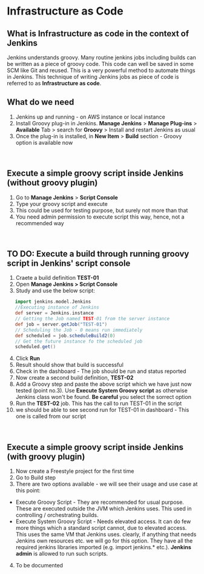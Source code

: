 # Infrastructure as Code

## What is Infrastructure as code in the context of Jenkins

Jenkins understands groovy. Many routine jenkins jobs including builds can be written as a piece of groovy code. This code can well be saved in some SCM like Git and reused. This is a very powerful method to automate things in Jenkins. This technique of writing Jenkins jobs as piece of code is referred to as **Infrastructure as code**.
<br>

## What do we need
1. Jenkins up and running - on AWS instance or local instance
2. Install Groovy plug-in in Jenkins. **Manage Jenkins** > **Manage Plug-ins** > **Available** Tab > search for **Groovy** > Install and restart Jenkins as usual
3. Once the plug-in is installed, in **New Item** > **Build** section - Groovy option is available now
<br>

## Execute a simple groovy script inside Jenkins (without groovy plugin)
1. Go to **Manage Jenkins** > **Script Console**
2. Type your groovy script and execute
3. This could be used for testing purpose, but surely not more than that
4. You need admin permission to execute script this way, hence, not a recommended way
<br>

## TO DO: Execute a build through running groovy script in Jenkins' script console
1. Craete a build definition **TEST-01**
2. Open **Manage Jenkins > Script Console**
3. Study and use the below script:

```groovy
   import jenkins.model.Jenkins
   //Executing instance of Jenkins
   def server = Jenkins.instance
   // Getting the Job named TEST-01 from the server instance
   def job = server.getJob("TEST-01")
   // Scheduling the Job - 0 means run immediately
   def scheduled = job.scheduleBuild2(0)
   // Get the future instance fo the scheduled job
   scheduled.get()
```

4. Click **Run**
5. Result should show that build is successful
6. Check in the dashboard - The job should be run and status reported
7. Now create a second build definition, **TEST-02**
8. Add a Groovy step and paste the above script which we have just now tested (point no.3). Use **Execute System Groovy script** as otherwise Jenkins class won't be found. **Be careful** you select the sorrect option
9. Run the **TEST-02** job. This has the call to run TEST-01 in the script
10. we should be able to see second run for TEST-01 in dashboard - This one is called from our script
<br>

## Execute a simple groovy script inside Jenkins (with groovy plugin)
1. Now create a Freestyle project for the first time
2. Go to Build step
3. There are two options available - we will see their usage and use case at this point:
* Execute Groovy Script - They are recommended for usual purpose. These are executed outside the JVM which Jenkins uses. This used in controlling / orchestrating builds.
* Execute System Groovy Script - Needs elevated access. It can do few more things which a standard script cannot, due to elevated access. This uses the same VM that Jenkins uses. clearly, if anything that needs Jenkins own resources etc. we will go for this option. They have all the required jenkins libraries imported (e.g. import jenkins.* etc.). **Jenkins admin** is allowed to run such scripts.
4. To be documented
